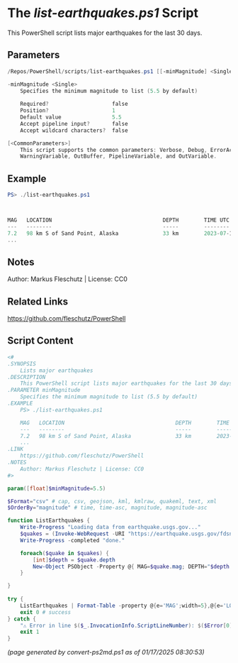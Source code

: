 The *list-earthquakes.ps1* Script
===========================

This PowerShell script lists major earthquakes for the last 30 days.

Parameters
----------
```powershell
/Repos/PowerShell/scripts/list-earthquakes.ps1 [[-minMagnitude] <Single>] [<CommonParameters>]

-minMagnitude <Single>
    Specifies the minimum magnitude to list (5.5 by default)
    
    Required?                    false
    Position?                    1
    Default value                5.5
    Accept pipeline input?       false
    Accept wildcard characters?  false

[<CommonParameters>]
    This script supports the common parameters: Verbose, Debug, ErrorAction, ErrorVariable, WarningAction, 
    WarningVariable, OutBuffer, PipelineVariable, and OutVariable.
```

Example
-------
```powershell
PS> ./list-earthquakes.ps1



MAG   LOCATION                                   DEPTH        TIME UTC
---   --------                                   -----        --------
7.2   98 km S of Sand Point, Alaska              33 km        2023-07-16T06:48:22.606Z
...

```

Notes
-----
Author: Markus Fleschutz | License: CC0

Related Links
-------------
https://github.com/fleschutz/PowerShell

Script Content
--------------
```powershell
<#
.SYNOPSIS
	Lists major earthquakes
.DESCRIPTION
	This PowerShell script lists major earthquakes for the last 30 days.
.PARAMETER minMagnitude
	Specifies the minimum magnitude to list (5.5 by default)
.EXAMPLE
	PS> ./list-earthquakes.ps1

	MAG   LOCATION                                   DEPTH        TIME UTC
	---   --------                                   -----        --------
	7.2   98 km S of Sand Point, Alaska              33 km        2023-07-16T06:48:22.606Z
	...
.LINK
	https://github.com/fleschutz/PowerShell
.NOTES
	Author: Markus Fleschutz | License: CC0
#>

param([float]$minMagnitude=5.5)

$Format="csv" # cap, csv, geojson, kml, kmlraw, quakeml, text, xml
$OrderBy="magnitude" # time, time-asc, magnitude, magnitude-asc

function ListEarthquakes { 
	Write-Progress "Loading data from earthquake.usgs.gov..."
	$quakes = (Invoke-WebRequest -URI "https://earthquake.usgs.gov/fdsnws/event/1/query?format=$Format&minmagnitude=$minMagnitude&orderby=$OrderBy" -userAgent "curl" -useBasicParsing).Content | ConvertFrom-CSV
	Write-Progress -completed "done."

	foreach($quake in $quakes) {
		[int]$depth = $quake.depth
		New-Object PSObject -Property @{ MAG=$quake.mag; DEPTH="$depth km"; LOCATION=$quake.place; 'TIME UTC'=$quake.time }
	}

}
 
try {
	ListEarthquakes | Format-Table -property @{e='MAG';width=5},@{e='LOCATION';width=50},@{e='DEPTH';width=8},'TIME UTC' 
	exit 0 # success
} catch {
	"⚠️ Error in line $($_.InvocationInfo.ScriptLineNumber): $($Error[0])"
	exit 1
}
```

*(page generated by convert-ps2md.ps1 as of 01/17/2025 08:30:53)*
